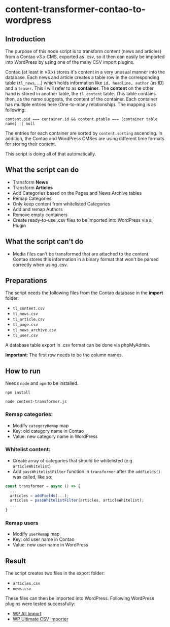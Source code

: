 # content-transformer-contao-to-wordpress

## Introduction

The purpose of this node script is to transform content (news and articles) from a Contao v3.x CMS, exported as .csv, so it then can easily be imported into WordPress by using one of the many CSV import plugins.

Contao (at least in v3.x) stores it's content in a very unusual manner into the database. Each news and article creates a table row in the corresponding table (`tl_news`, ...) which holds information like `id, headline, author` (as ID) and a `teaser`. This I will refer to as **container**. The **content** on the other hand is stored in another table, the `tl_content` table. This table contains then, as the name suggests, the content of the container. Each container has multiple entries here (One-to-many relationship). The mapping is as following:

`content.pid === container.id && content.ptable === [container table name] || null`

The entries for each container are sorted by `content.sorting` ascending. In addition, the Contao and WordPress CMSes are using different time formats for storing their content.

This script is doing all of that automatically.

## What the script can do

- Transform **News**
- Transform **Articles**
- Add Categories based on the Pages and News Archive tables
- Remap Categories
- Only keep content from whitelisted Categories
- Add and remap Authors
- Remove empty containers
- Create ready-to-use .csv files to be imported into WordPress via a Plugin

## What the script can't do

- Media files can't be transformed that are attached to the content. Contao stores this information in a binary format that won't be parsed correctly when using .csv.

## Preparations

The script needs the following files from the Contao database in the **import** folder:

- `tl_content.csv`
- `tl_news.csv`
- `tl_article.csv`
- `tl_page.csv`
- `tl_news_archive.csv`
- `tl_user.csv`

A database table export in .csv format can be done via phpMyAdmin.

**Important**: The first row needs to be the column names.

## How to run

Needs `node` and `npm` to be installed.

`npm install`

`node content-transformer.js`

### Remap categories:

- Modify `categoryRemap` map
- Key: old category name in Contao
- Value: new category name in WordPress

### Whitelist content:

- Create array of categories that should be whitelisted (e.g. `articleWhitelist`)
- Add `passWhitelistFilter` function in `transformer` after the `addFields()` was called, like so:
```javascript
const transformer = async () => {
  ...
  articles = addFields(...);
  articles = passWhitelistFilter(articles, articleWhitelist);
  ...
}
```

### Remap users

- Modify `userRemap` map
- Key: old user name in Contao
- Value: new user name in WordPress

## Result

The script creates two files in the export folder:

- `articles.csv`
- `news.csv`

These files can then be imported into WordPress. Following WordPress plugins were tested successfully:

- [WP All Import](https://wordpress.org/plugins/wp-all-import/)
- [WP Ultimate CSV Importer](https://de.wordpress.org/plugins/wp-ultimate-csv-importer/)